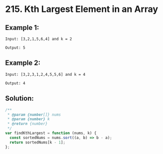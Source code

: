 # 215. Kth Largest Element in an Array

## Example 1:

    Input: [3,2,1,5,6,4] and k = 2

    Output: 5

## Example 2:

    Input: [3,2,3,1,2,4,5,5,6] and k = 4

    Output: 4

## Solution:

```javascript
/**
 * @param {number[]} nums
 * @param {number} k
 * @return {number}
 */
var findKthLargest = function (nums, k) {
  const sortedNums = nums.sort((a, b) => b - a);
  return sortedNums[k - 1];
};
```
